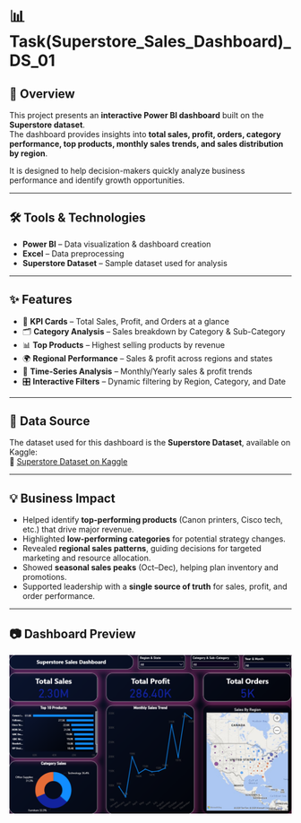 
# 📊 Task(Superstore_Sales_Dashboard)_DS_01

## 📌 Overview
This project presents an **interactive Power BI dashboard** built on the **Superstore dataset**.  
The dashboard provides insights into **total sales, profit, orders, category performance, top products, monthly sales trends, and sales distribution by region**.  

It is designed to help decision-makers quickly analyze business performance and identify growth opportunities.

---

## 🛠️ Tools & Technologies
- **Power BI** – Data visualization & dashboard creation  
- **Excel** – Data preprocessing  
- **Superstore Dataset** – Sample dataset used for analysis  

---

## ✨ Features
- 📌 **KPI Cards** – Total Sales, Profit, and Orders at a glance  
- 🗂️ **Category Analysis** – Sales breakdown by Category & Sub-Category  
- 📊 **Top Products** – Highest selling products by revenue  
- 🌍 **Regional Performance** – Sales & profit across regions and states  
- 📅 **Time-Series Analysis** – Monthly/Yearly sales & profit trends  
- 🎛️ **Interactive Filters** – Dynamic filtering by Region, Category, and Date  

---

## 📂 Data Source
The dataset used for this dashboard is the **Superstore Dataset**, available on Kaggle:  
🔗 [Superstore Dataset on Kaggle](https://www.kaggle.com/datasets/mohamed38/superstoredataset)

---

## 💡 Business Impact
- Helped identify **top-performing products** (Canon printers, Cisco tech, etc.) that drive major revenue.  
- Highlighted **low-performing categories** for potential strategy changes.  
- Revealed **regional sales patterns**, guiding decisions for targeted marketing and resource allocation.  
- Showed **seasonal sales peaks** (Oct–Dec), helping plan inventory and promotions.  
- Supported leadership with a **single source of truth** for sales, profit, and order performance.  

---

## 📷 Dashboard Preview
![Dashboard Screenshot](https://github.com/DN7474/FUTURE_DS_01/blob/main/Snapshort_Task(Superstore_Sales_Dashboard)_DS_01.png)



